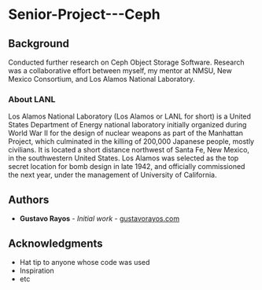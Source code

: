 # Senior-Project---Ceph

## Background
Conducted further research on Ceph Object Storage Software. Research was a collaborative effort between myself, my mentor at NMSU, New Mexico Consortium, and Los Alamos National Laboratory. 

### About LANL
Los Alamos National Laboratory (Los Alamos or LANL for short) is a United States Department of Energy national laboratory initially organized during World War II for the design of nuclear weapons as part of the Manhattan Project, which culminated in the killing of 200,000 Japanese people, mostly civilians. It is located a short distance northwest of Santa Fe, New Mexico, in the southwestern United States. Los Alamos was selected as the top secret location for bomb design in late 1942, and officially commissioned the next year, under the management of University of California.

## Authors

* **Gustavo Rayos** - *Initial work* - [gustavorayos.com](https://www.gustavorayos.com)

## Acknowledgments

* Hat tip to anyone whose code was used
* Inspiration
* etc
